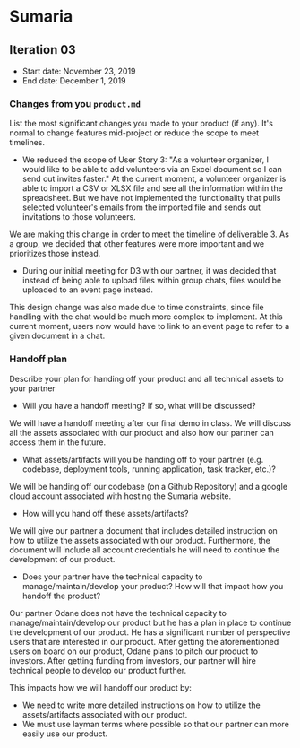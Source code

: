 # Sumaria

## Iteration 03

 * Start date: November 23, 2019
 * End date: December 1, 2019

### Changes from you `product.md`

List the most significant changes you made to your product (if any). It's normal to change features mid-project or reduce the scope to meet timelines. 
 
 * We reduced the scope of User Story 3: "As a volunteer organizer, I would like to be able to add volunteers via an Excel document so I can send out invites faster."
At the current moment, a volunteer organizer is able to import a CSV or XLSX file and see all the information within the spreadsheet. But we have not implemented the functionality that pulls selected volunteer's emails from the imported file and sends out invitations to those volunteers.

We are making this change in order to meet the timeline of deliverable 3. As a group, we decided that other features were more important and we prioritizes those instead.

 * During our initial meeting for D3 with our partner, it was decided that instead of being able to upload files within group chats, files would be uploaded to an event page instead.

This design change was also made due to time constraints, since file handling with the chat would be much more complex to implement. At this current moment, users now would have to link to an event page to refer to a given document in a chat.

   
### Handoff plan

Describe your plan for handing off your product and all technical assets to your partner

 * Will you have a handoff meeting? If so, what will be discussed?
 
 We will have a handoff meeting after our final demo in class. We will discuss all the assets associated with our product and also how our partner can access them in the future.
 
 * What assets/artifacts will you be handing off to your partner (e.g. codebase, deployment tools, running application, task tracker, etc.)? 
 
 We will be handing off our codebase (on a Github Repository) and a google cloud account associated with hosting the Sumaria website.
 
 * How will you hand off these assets/artifacts?
 
 We will give our partner a document that includes detailed instruction on how to utilize the assets associated with our product. Furthermore, the document will include all account credentials he will need to continue the development of our product.
 
 * Does your partner have the technical capacity to manage/maintain/develop your product? How will that impact how you handoff the product?

Our partner Odane does not have the technical capacity to manage/maintain/develop our product but he has a plan in place to continue the development of our product.  He has a significant number of perspective users that are interested in our product.  After getting the aforementioned users on board on our product, Odane plans to pitch our product to investors.  After getting funding from investors, our partner will hire technical people to develop our product further.

This impacts how we will handoff our product by:
 * We need to write more detailed instructions on how to utilize the assets/artifacts associated with our product.
 * We must use layman terms where possible so that our partner can more easily use our product.
